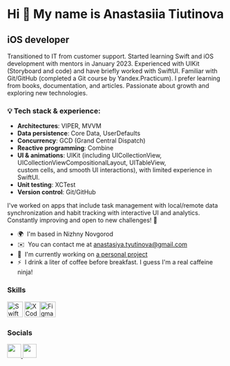 Hi 🍃 My name is Anastasiia Tiutinova
=====================================
iOS developer
-------------
Transitioned to IT from customer support. Started learning Swift and iOS development with mentors in January 2023. Experienced with UIKit (Storyboard and code) and have briefly worked with SwiftUI. Familiar with Git/GitHub (completed a Git course by Yandex.Practicum). I prefer learning from books, documentation, and articles. Passionate about growth and exploring new technologies.

### 💡 Tech stack & experience:

* **Architectures**: VIPER, MVVM
* **Data persistence**: Core Data, UserDefaults
* **Concurrency**: GCD (Grand Central Dispatch)
* **Reactive programming**: Combine
* **UI & animations**: UIKit (including UICollectionView, UICollectionViewCompositionalLayout, UITableView,  
  custom cells, and smooth UI interactions), with limited experience in SwiftUI.
* **Unit testing**: XCTest
* **Version control**: Git/GitHub

I've worked on apps that include task management with local/remote data synchronization and habit tracking with interactive UI and analytics. 
Constantly improving and open to new challenges! 🚀

* 🌍  I'm based in Nizhny Novgorod
* ✉️  You can contact me at [anastasiya.tyutinova@gmail.com](mailto:anastasiya.tyutinova@gmail.com)
* 🚀  I'm currently working on [a personal project](http://github.com/siyatut/bebrave)
* ⚡  I drink a liter of coffee before breakfast. I guess I'm a real caffeine ninja!

### Skills  

<p align="left"> <a href="https://developer.apple.com/swift/" target="_blank" rel="noreferrer"><img src="https://raw.githubusercontent.com/danielcranney/readme-generator/main/public/icons/skills/swift-colored.svg" width="36" height="36" alt="Swift" /></a> <a href="https://developer.apple.com/xcode/" target="_blank" rel="noreferrer"><img src="https://raw.githubusercontent.com/danielcranney/readme-generator/main/public/icons/skills/xcode-colored.svg" width="36" height="36" alt="XCode" /></a><a href="https://www.figma.com/" target="_blank" rel="noreferrer"><img src="https://raw.githubusercontent.com/danielcranney/readme-generator/main/public/icons/skills/figma-colored.svg" width="36" height="36" alt="Figma"/></a> </p> 

### Socials  

<p align="left"> <a href="http://www.instagram.com/siyatut" target="_blank" rel="noreferrer"> <picture> <source media="(prefers-color-scheme: dark)" srcset="https://raw.githubusercontent.com/danielcranney/readme-generator/main/public/icons/socials/instagram-dark.svg" /> <source media="(prefers-color-scheme: light)" srcset="https://raw.githubusercontent.com/danielcranney/readme-generator/main/public/icons/socials/instagram.svg" /> <img src="https://raw.githubusercontent.com/danielcranney/readme-generator/main/public/icons/socials/instagram.svg" width="32" height="32" /> </picture> </a> <a href="https://www.linkedin.com/in/anastasiia-tiutinova-123737258/" target="_blank" rel="noreferrer"> <picture> <source media="(prefers-color-scheme: dark)" srcset="https://raw.githubusercontent.com/danielcranney/readme-generator/main/public/icons/socials/linkedin-dark.svg" /> <source media="(prefers-color-scheme: light)" srcset="https://raw.githubusercontent.com/danielcranney/readme-generator/main/public/icons/socials/linkedin.svg" /> <img src="https://raw.githubusercontent.com/danielcranney/readme-generator/main/public/icons/socials/linkedin.svg" width="32" height="32" /> </picture> </a></p>
